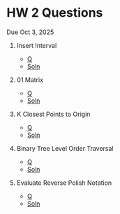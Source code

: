# HW 2 Questions

Due Oct 3, 2025

1. Insert Interval

   * [Q](https://leetcode.com/problems/insert-interval/)
   * [Soln]()

2. 01 Matrix
   
   * [Q](https://leetcode.com/problems/01-matrix/)
   * [Soln]()

3. K Closest Points to Origin

   * [Q](https://leetcode.com/problems/k-closest-points-to-origin/)
   * [Soln]()

4. Binary Tree Level Order Traversal

   * [Q](https://leetcode.com/problems/binary-tree-level-order-traversal)
   * [Soln]()
  
5. Evaluate Reverse Polish Notation

   * [Q](https://leetcode.com/problems/evaluate-reverse-polish-notation/)
   * [Soln]()
